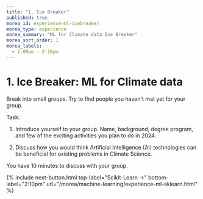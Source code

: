 ```yaml
---
title: "1. Ice Breaker"
published: true
morea_id: experience-ml-icebreaker
morea_type: experience
morea_summary: "ML for Climate data Ice Breaker"
morea_sort_order: 1
morea_labels:
  - 2:00pm - 2:10pm
---
```


# 1. Ice Breaker: ML for Climate data

Break into small groups. Try to find people you haven't met yet for your group.

Task:

 1. Introduce yourself to your group. Name, background, degree program, and few of the exciting activities you plan to do in 2024.

 2. Discuss how you would think Artificial Intelligence (AI) technologies can be beneficial for existing problems in Climate Science.

 You have 10 minutes to discuss with your group.

 {% include next-button.html
  top-label="Scikit-Learn ->"
  bottom-label="2:10pm"
  url="/morea/machine-learning/experience-ml-sklearn.html" %}